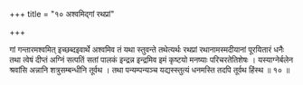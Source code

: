 +++
title = "१० अश्वमिद्गां रथप्रां"

+++

गां गन्तारमश्वमित् इच्छब्दइवार्थे अश्वमिव तं यथा स्तुवन्ते तथेत्यर्थः रथप्रां रथानामस्मदीयानां पूरयितारं धनैः तथा त्वेषं दीप्तं अग्निं सत्पतिं सतां पालकं इन्द्रन्न इन्द्रमिव इमं कृष्टयो मनष्याः परिचरतेतिशेषः । यस्याग्नेर्बलेन श्रवांसि अन्नानि शत्रुसम्बन्धीनि तूर्वथ । तथा पन्यम्पन्यञ्च यद्यस्स्तुत्यं धनमस्ति तदपि तूर्वथ हिंस्थ ॥ १० ॥